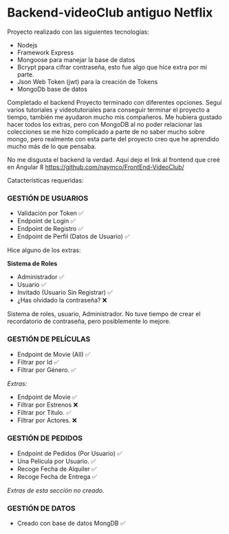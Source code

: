 # Backend-videoClub antiguo Netflix

Proyecto realizado con las siguientes tecnologías:
* Nodejs 
* Framework Express
* Mongoose para manejar la base de datos
* Bcrypt ppara cifrar contraseña, esto fue algo que hice extra por mi parte.
* Json Web Token (jwt) para la creación de Tokens
* MongoDb base de datos

Completado el backend Proyecto terminado con diferentes opciones. Seguí varios tutoriales y videotutoriales para conseguir
terminar el proyecto a tiempo, también me ayudaron mucho mis compañeros. Me hubiera gustado hacer todos los extras, pero 
con MongoDB al no poder relacionar las colecciones se me hizo complicado a parte de no saber mucho sobre mongo, pero realmente 
con esta parte del proyecto creo que he aprendido mucho más de lo que pensaba. 

No me disgusta el backend la verdad. Aquí dejo el link al frontend que creé en Angular 8 https://github.com/naymco/FrontEnd-VideoClub/


Catacterísticas requeridas:

### GESTIÓN DE USUARIOS

* Validación por Token :white_check_mark:
* Endpoint de Login :white_check_mark:
* Endpoint de Registro :white_check_mark:
* Endpoint de Perfil (Datos de Usuario) :white_check_mark:

Hice alguno de los extras:

**Sistema de Roles**
* Administrador :white_check_mark:
* Usuario :white_check_mark:
* Invitado (Usuario Sin Registrar) :white_check_mark:
* ¿Has olvidado la contraseña? :x:


Sistema de roles, usuario, Administrador. No tuve tiempo de crear el recordatorio de contraseña, pero posiblemente lo mejore.

### GESTIÓN DE PELÍCULAS

* Endpoint de Movie (All) :white_check_mark:
* Filtrar por Id   :white_check_mark:
* Filtrar por Género. :white_check_mark:

*Extras:*

* Endpoint de Movie :white_check_mark:
* Filtrar por Estrenos :x:
* Filtrar por Título. :white_check_mark:
* Filtrar por Actores. :x:

### GESTIÓN DE PEDIDOS

* Endpoint de Pedidos (Por Usuario) :white_check_mark:
* Una Película por Usuario.  :white_check_mark:
* Recoge Fecha de Alquiler  :white_check_mark:
* Recoge Fecha de Entrega  :white_check_mark:

*Extras de esta sección no creado.*

### GESTIÓN DE DATOS

* Creado con base de datos MongDB :white_check_mark:



